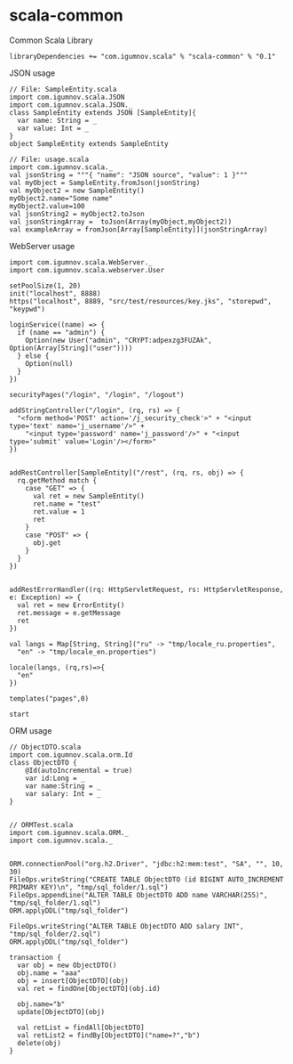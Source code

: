 # scala-common
Common Scala Library

    libraryDependencies += "com.igumnov.scala" % "scala-common" % "0.1"

JSON usage

    // File: SampleEntity.scala
    import com.igumnov.scala.JSON
    import com.igumnov.scala.JSON._
    class SampleEntity extends JSON [SampleEntity]{
      var name: String = _
      var value: Int = _
    }
    object SampleEntity extends SampleEntity

    // File: usage.scala
    import com.igumnov.scala._
    val jsonString = """{ "name": "JSON source", "value": 1 }"""
    val myObject = SampleEntity.fromJson(jsonString)
    val myObject2 = new SampleEntity()
    myObject2.name="Some name"
    myObject2.value=100
    val jsonString2 = myObject2.toJson
    val jsonStringArray =  toJson(Array(myObject,myObject2))
    val exampleArray = fromJson[Array[SampleEntity]](jsonStringArray)


WebServer usage

    import com.igumnov.scala.WebServer._
    import com.igumnov.scala.webserver.User

    setPoolSize(1, 20)
    init("localhost", 8888)
    https("localhost", 8889, "src/test/resources/key.jks", "storepwd", "keypwd")

    loginService((name) => {
      if (name == "admin") {
        Option(new User("admin", "CRYPT:adpexzg3FUZAk", Option(Array[String]("user"))))
      } else {
        Option(null)
      }
    })

    securityPages("/login", "/login", "/logout")

    addStringController("/login", (rq, rs) => {
      "<form method='POST' action='/j_security_check'>" + "<input type='text' name='j_username'/>" +
        "<input type='password' name='j_password'/>" + "<input type='submit' value='Login'/></form>"
    })


    addRestController[SampleEntity]("/rest", (rq, rs, obj) => {
      rq.getMethod match {
        case "GET" => {
          val ret = new SampleEntity()
          ret.name = "test"
          ret.value = 1
          ret
        }
        case "POST" => {
          obj.get
        }
      }
    })


    addRestErrorHandler((rq: HttpServletRequest, rs: HttpServletResponse, e: Exception) => {
      val ret = new ErrorEntity()
      ret.message = e.getMessage
      ret
    })

    val langs = Map[String, String]("ru" -> "tmp/locale_ru.properties",
      "en" -> "tmp/locale_en.properties")

    locale(langs, (rq,rs)=>{
      "en"
    })

    templates("pages",0)

    start


ORM usage

    // ObjectDTO.scala
    import com.igumnov.scala.orm.Id
    class ObjectDTO {
        @Id(autoIncremental = true)
        var id:Long = _
        var name:String = _
        var salary: Int = _
    }


    // ORMTest.scala
    import com.igumnov.scala.ORM._
    import com.igumnov.scala._


    ORM.connectionPool("org.h2.Driver", "jdbc:h2:mem:test", "SA", "", 10, 30)
    FileOps.writeString("CREATE TABLE ObjectDTO (id BIGINT AUTO_INCREMENT PRIMARY KEY)\n", "tmp/sql_folder/1.sql")
    FileOps.appendLine("ALTER TABLE ObjectDTO ADD name VARCHAR(255)", "tmp/sql_folder/1.sql")
    ORM.applyDDL("tmp/sql_folder")

    FileOps.writeString("ALTER TABLE ObjectDTO ADD salary INT", "tmp/sql_folder/2.sql")
    ORM.applyDDL("tmp/sql_folder")

    transaction {
      var obj = new ObjectDTO()
      obj.name = "aaa"
      obj = insert[ObjectDTO](obj)
      val ret = findOne[ObjectDTO](obj.id)

      obj.name="b"
      update[ObjectDTO](obj)

      val retList = findAll[ObjectDTO]
      val retList2 = findBy[ObjectDTO]("name=?","b")
      delete(obj)
    }